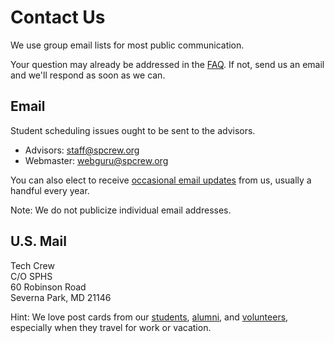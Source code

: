 <!-- title: Contact Us -->
<!-- categories: pages -->
<!-- tags: contact -->
<!-- published: 2017-06-06T22:30:00-05:00 -->
<!-- updated: 2023-09-07T07:30:00-05:00 -->
<!-- summary: We use group email lists for most public communication. Send us an email and respond as soon as we can. -->

# Contact Us

We use group email lists for most public communication.

Your question may already be addressed in the [FAQ](faq.html). If not, send us an email and we'll respond as soon as we can.

## Email

Student scheduling issues ought to be sent to the advisors.

* Advisors: [staff@spcrew.org](staff@spcrew.org)
* Webmaster: [webguru@spcrew.org](mailto:webguru@spcrew.org)

You can also elect to receive [occasional email updates](https://groups.google.com/forum/#!forum/crew-announce/join) from us, usually a handful every year.

Note: We do not publicize individual email addresses.

## U.S. Mail

Tech Crew  
C/O SPHS  
60 Robinson Road  
Severna Park, MD 21146

Hint: We love post cards from our [students](students.html), [alumni](alumni.html), and [volunteers](volunteers.html), especially when they travel for work or vacation.

<!-- EOF -->

